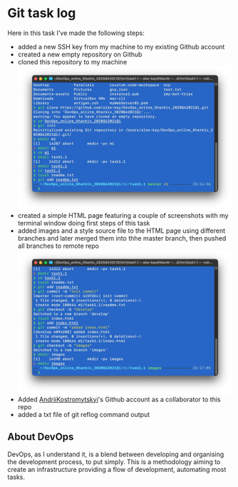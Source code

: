 # Git task log

Here in this task I've made the following steps:

* added a new SSH key from my machine to my existing Github account
* created a new empty repository on Github
* cloned this repository to my machine
![Screenshot 1](https://github.com/alex-kay/DevOps_online_Kharkiv_2020Q42021Q1/blob/52f7eac1741bfdbfe404307e0c2934c9149015d7/m1/task1.1/images/Screenshot%202020-12-10%20at%2023.14.49.jpg)
* created a simple HTML page featuring a couple of screenshots with my terminal window doing first steps of this task
* added images and a style source file to the HTML page using different branches and later merged them into thhe master branch, then pushed all branches to remote repo
![Screenshot 2](https://github.com/alex-kay/DevOps_online_Kharkiv_2020Q42021Q1/blob/52f7eac1741bfdbfe404307e0c2934c9149015d7/m1/task1.1/images/Screenshot%202020-12-10%20at%2023.17.19.jpg)
* Added [AndriiKostromytskyi](https://github.com/AndriiKostromytskyi)'s Github account as a collaborator to this repo
* added a txt file of git reflog command output

## About DevOps

DevOps, as I understand it, is a blend between developing and organising the development process, to put simply. This is a methodology aiming to create an infrastructure providing a flow of development, automating most tasks.
